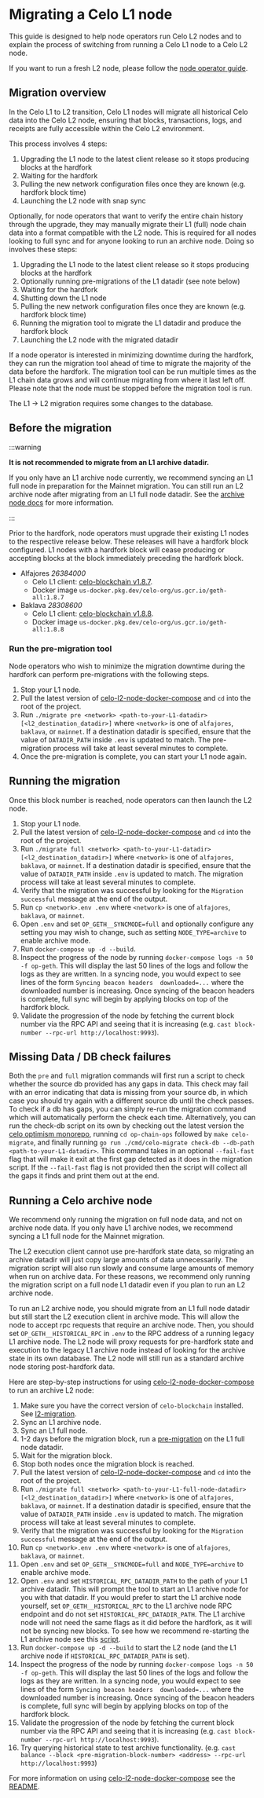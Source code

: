 # Migrating a Celo L1 node

This guide is designed to help node operators run Celo L2 nodes and to explain
the process of switching from running a Celo L1 node to a Celo L2 node.

If you want to run a fresh L2 node, please follow the [node operator guide](run-node.md).

## Migration overview

In the Celo L1 to L2 transition, Celo L1 nodes will migrate all historical Celo
data into the Celo L2 node, ensuring that blocks, transactions, logs, and
receipts are fully accessible within the Celo L2 environment.

This process involves 4 steps:

1. Upgrading the L1 node to the latest client release so it stops producing blocks
   at the hardfork
2. Waiting for the hardfork
3. Pulling the new network configuration files once they are known (e.g. hardfork block time)
4. Launching the L2 node with snap sync

Optionally, for node operators that want to verify the entire chain history
through the upgrade, they may manually migrate their L1 (full) node chain data into a
format compatible with the L2 node. This is required for all nodes looking to full
sync and for anyone looking to run an archive node. Doing
so involves these steps:

1. Upgrading the L1 node to the latest client release so it stops producing blocks
   at the hardfork
2. Optionally running pre-migrations of the L1 datadir (see note below)
3. Waiting for the hardfork
4. Shutting down the L1 node
5. Pulling the new network configuration files once they are known (e.g. hardfork block time)
6. Running the migration tool to migrate the L1 datadir and produce the hardfork block
7. Launching the L2 node with the migrated datadir

If a node operator is interested in minimizing downtime during the hardfork,
they can run the migration tool ahead of time to migrate the majority of the
data before the hardfork. The migration tool can be run multiple times as the L1
chain data grows and will continue migrating from where it last left off.
Please note that the node must be stopped before the migration tool is run.

The L1 -> L2 migration requires some changes to the database.

## Before the migration

:::warning

__It is not recommended to migrate from an L1 archive datadir.__

If you only have an L1 archive node currently, we recommend syncing an L1 full node in preparation for the Mainnet migration. You can still run an L2 archive node after migrating from an L1 full node datadir. See the [archive node docs](#running-a-celo-archive-node) for more information.

:::

Prior to the hardfork, node operators must upgrade their existing L1 nodes to
the respective release below. These releases will have a hardfork block
configured. L1 nodes with a hardfork block will cease producing or accepting
blocks at the block immediately preceding the hardfork block.

* Alfajores *26384000*
  * Celo L1 client: [celo-blockchain v1.8.7](https://github.com/celo-org/celo-blockchain/releases/tag/v1.8.7).
  * Docker image `us-docker.pkg.dev/celo-org/us.gcr.io/geth-all:1.8.7`
* Baklava *28308600*
  * Celo L1 client: [celo-blockchain v1.8.8](https://github.com/celo-org/celo-blockchain/releases/tag/v1.8.8).
  * Docker image `us-docker.pkg.dev/celo-org/us.gcr.io/geth-all:1.8.8`

### Run the pre-migration tool

Node operators who wish to minimize the migration downtime during the hardfork can perform pre-migrations with the following steps.

1. Stop your L1 node.
2. Pull the latest version of
   [celo-l2-node-docker-compose](https://github.com/celo-org/celo-l2-node-docker-compose) and `cd`
   into the root of the project.
3. Run `./migrate pre <network> <path-to-your-L1-datadir> [<l2_destination_datadir>]` where `<network>` is one of `alfajores`, `baklava`, or `mainnet`. If a destination datadir is specified, ensure that the value of `DATADIR_PATH` inside `.env` is updated to match. The pre-migration process will take at least several minutes to complete.
4. Once the pre-migration is complete, you can start your L1 node again.

## Running the migration

Once this block number is reached, node operators can then launch the L2 node.

1. Stop your L1 node.
2. Pull the latest version of
   [celo-l2-node-docker-compose](https://github.com/celo-org/celo-l2-node-docker-compose) and `cd`
   into the root of the project.
3. Run `./migrate full <network> <path-to-your-L1-datadir> [<l2_destination_datadir>]` where
   `<network>` is one of `alfajores`, `baklava`, or `mainnet`. If a destination datadir is specified,
   ensure that the value of `DATADIR_PATH` inside `.env` is updated to match. The migration process
   will take at least several minutes to complete.
4. Verify that the migration was successful by looking for the `Migration successful` message at the
   end of the output.
5. Run `cp <network>.env .env` where `<network>` is one of `alfajores`, `baklava`, or `mainnet`.
6. Open `.env` and set `OP_GETH__SYNCMODE=full` and optionally configure any setting you may wish to
   change, such as setting `NODE_TYPE=archive` to enable archive mode.
7. Run `docker-compose up -d --build`.
8. Inspect the progress of the node by running `docker-compose logs -n 50 -f op-geth`. This will
   display the last 50 lines of the logs and follow the logs as they are written. In a syncing node,
   you would expect to see lines of the form `Syncing beacon headers  downloaded=...` where the
   downloaded number is increasing. Once syncing of the beacon headers is complete, full sync will
   begin by applying blocks on top of the hardfork block.
9. Validate the progression of the node by fetching the current block number via the RPC API and seeing that it is increasing (e.g. `cast block-number --rpc-url http://localhost:9993`).

## Missing Data / DB check failures

Both the `pre` and `full` migration commands will first run a script to check whether the source db provided has any gaps in data. This check may fail with an error indicating that data is missing from your source db, in which case you should try again with a different source db until the check passes.
To check if a db has gaps, you can simply re-run the migration command which will automatically perform the check each time.
Alternatively, you can run the check-db script on its own by checking out the latest version the [celo optimism monorepo](https://github.com/celo-org/optimism), running `cd op-chain-ops` followed by `make celo-migrate`, and finally running `go run ./cmd/celo-migrate check-db --db-path <path-to-your-L1-datadir>`. This command takes in an optional `--fail-fast` flag that will make it exit at the first gap detected as it does in the migration script. If the `--fail-fast` flag is not provided then the script will collect all the gaps it finds and print them out at the end.

## Running a Celo archive node

We recommend only running the migration on full node data, and not on archive node data. If you only have L1 archive nodes, we recommend syncing a L1 full node for the Mainnet migration.

The L2 execution client cannot use pre-hardfork state data, so migrating an archive datadir will just copy large amounts of data unnecessarily. The migration script will also run slowly and consume large amounts of memory when run on archive data. For these reasons, we recommend only running the migration script on a full node L1 datadir even if you plan to run an L2 archive node.

To run an L2 archive node, you should migrate from an L1 full node datadir but still start the L2 execution client in archive mode. This will allow the node to accept rpc requests that require an archive node. Then, you should set `OP_GETH__HISTORICAL_RPC` in `.env` to the RPC address of a running legacy L1 archive node. The L2 node will proxy requests for pre-hardfork state and execution to the legacy L1 archive node instead of looking for the archive state in its own database. The L2 node will still run as a standard archive node storing post-hardfork data.

Here are step-by-step instructions for using [celo-l2-node-docker-compose](https://github.com/celo-org/celo-l2-node-docker-compose) to run an archive L2 node:

1. Make sure you have the correct version of `celo-blockchain` installed. See [l2-migration](../notices/l2-migration.md).
2. Sync an L1 archive node.
3. Sync an L1 full node.
4. 1-2 days before the migration block, run a [pre-migration](#run-the-pre-migration-tool) on the L1 full node datadir.
5. Wait for the migration block.
6. Stop both nodes once the migration block is reached.
7. Pull the latest version of
   [celo-l2-node-docker-compose](https://github.com/celo-org/celo-l2-node-docker-compose) and `cd`
   into the root of the project.
8. Run `./migrate full <network> <path-to-your-L1-full-node-datadir> [<l2_destination_datadir>]` where
   `<network>` is one of `alfajores`, `baklava`, or `mainnet`. If a destination datadir is specified,
   ensure that the value of `DATADIR_PATH` inside `.env` is updated to match. The migration process
   will take at least several minutes to complete.
9. Verify that the migration was successful by looking for the `Migration successful` message at the
   end of the output.
10. Run `cp <network>.env .env` where `<network>` is one of `alfajores`, `baklava`, or `mainnet`.
11. Open `.env` and set `OP_GETH__SYNCMODE=full` and `NODE_TYPE=archive` to enable archive mode.
12. Open `.env` and set `HISTORICAL_RPC_DATADIR_PATH` to the path of your L1 archive datadir. This will prompt the tool to start an L1 archive node for you with that datadir. If you would prefer to start the L1 archive node yourself, set `OP_GETH__HISTORICAL_RPC` to the L1 archive node RPC endpoint and do not set `HISTORICAL_RPC_DATADIR_PATH`. The L1 archive node will not need the same flags as it did before the hardfork, as it will not be syncing new blocks. To see how we recommend re-starting the L1 archive node see this [script](https://github.com/celo-org/celo-l2-node-docker-compose/blob/30ee2c4ec2dacaff10aaba52e59969053c652f05/scripts/start-historical-rpc-node.sh#L19).
13. Run `docker-compose up -d --build` to start the L2 node (and the L1 archive node if `HISTORICAL_RPC_DATADIR_PATH` is set).
14. Inspect the progress of the node by running `docker-compose logs -n 50 -f op-geth`. This will
   display the last 50 lines of the logs and follow the logs as they are written. In a syncing node,
   you would expect to see lines of the form `Syncing beacon headers  downloaded=...` where the
   downloaded number is increasing. Once syncing of the beacon headers is complete, full sync will
   begin by applying blocks on top of the hardfork block.
15. Validate the progression of the node by fetching the current block number via the RPC API and seeing that it is increasing (e.g. `cast block-number --rpc-url http://localhost:9993`).
16. Try querying historical state to test archive functionality. (e.g. `cast balance --block <pre-migration-block-number> <address> --rpc-url http://localhost:9993`)

For more information on using [celo-l2-node-docker-compose](https://github.com/celo-org/celo-l2-node-docker-compose) see the [README](https://github.com/celo-org/celo-l2-node-docker-compose/blob/30ee2c4ec2dacaff10aaba52e59969053c652f05/README.md#L1).
